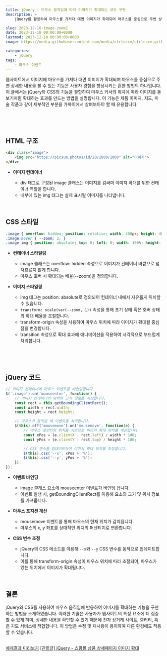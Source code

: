 ```yaml
---
title: jQuery - 마우스 움직임에 따라 이미지가 확대되는 코드 구현
description: >  
    jQuery를 활용하여 마우스를 가져다 대면 이미지가 확대되며 마우스를 중심으로 주변 상세한 내용을 볼 수 있는 효과를 구현합니다.  

slug: 2023-12-18-image-zoom2
date: 2023-12-18 00:00:00+0000
lastmod: 2023-12-18 00:00:00+0000
image: https://media.githubusercontent.com/media/ctrlcccv/ctrlcccv.github.io/master/assets/img/post/2023-12-18-image-zoom2.webp

categories:
    - jQuery
tags:
    - 마우스 이벤트
---
```

웹사이트에서 이미지에 마우스를 가져다 대면 이미지가 확대되며 마우스를 중심으로 주변 상세한 내용을 볼 수 있는 기능은 사용자 경험을 향상시키는 흔한 방법의 하나입니다. 이 글에서는 jQuery와 CSS의 기능을 결합하여 마우스 커서의 위치에 따라 이미지를 돋보기처럼 확대하는 효과를 만드는 방법을 설명합니다. 이 기능은 제품 이미지, 지도, 미술 작품과 같이 세부적인 부분을 가까이에서 살펴보아야 할 때 유용합니다.  

<br>

<ins class="adsbygoogle"
     style="display:block; text-align:center;"
     data-ad-layout="in-article"
     data-ad-format="fluid"
     data-ad-client="ca-pub-8535540836842352"
     data-ad-slot="2974559225"></ins>
<script>
     (adsbygoogle = window.adsbygoogle || []).push({});
</script>


<br>

## HTML 구조
```html
<div class="image">
    <img src="https://picsum.photos/id/20/1000/1000" alt="이미지">
</div>
```
* **이미지 컨테이너**  

  * div 태그로 구성된 image 클래스는 이미지를 감싸며 이미지 확대를 위한 컨테이너 역할을 합니다.
  * 내부에 있는 img 태그는 실제 표시될 이미지를 나타냅니다.  
<br>

## CSS 스타일
```css
.image { overflow: hidden; position: relative; width: 400px; height: 400px; } 
.image:hover { --zoom: 2; } 
.image img { position: absolute; top: 0; left: 0; width: 100%; height: 100%; object-fit: cover; transform: scale(var(--zoom, 1)); transform-origin: var(--x) var(--y); transition: transform 0.3s ease; } 
```
* **컨테이너 스타일링**
  * image 클래스는 overflow: hidden 속성으로 이미지가 컨테이너 바깥으로 넘쳐흐르지 않게 합니다.
  * 마우스 호버 시 확대되는 배율(--zoom)을 정의합니다.

* **이미지 스타일링**
  * img 태그는 position: absolute로 정의되어 컨테이너 내에서 자유롭게 위치할 수 있습니다.
  * `transform: scale(var(--zoom, 1))` 속성을 통해 초기 상태 혹은 호버 상태의 확대 배율을 조절합니다.
  * transform-origin 속성을 사용하여 마우스 위치에 따라 이미지가 확대될 중심점을 변경합니다.
  * transition 속성으로 확대 효과에 애니메이션을 적용하여 시각적으로 부드럽게 처리합니다.  

<br>

<ins class="adsbygoogle"
     style="display:block; text-align:center;"
     data-ad-layout="in-article"
     data-ad-format="fluid"
     data-ad-client="ca-pub-8535540836842352"
     data-ad-slot="2974559225"></ins>
<script>
     (adsbygoogle = window.adsbygoogle || []).push({});
</script>


<br>

## jQuery 코드
```js
// 이미지 컨테이너에 마우스 이벤트를 바인딩합니다.
$('.image').on('mouseenter', function() {
    // 이미지 컨테이너의 위치와 크기 정보를 저장합니다.
    const rect = this.getBoundingClientRect();
    const width = rect.width;
    const height = rect.height;

    // 마우스가 움직일 때 이벤트를 처리합니다.
    $(this).off('mousemove').on('mousemove', function(e) {
        // 마우스 포인터의 위치를 기반으로 이미지 확대 위치를 계산합니다.
        const xPos = (e.clientX - rect.left) / width * 100;
        const yPos = (e.clientY - rect.top) / height * 100;

        // CSS 변수를 업데이트하여 이미지 확대 위치를 조정합니다.
        $(this).css('--x', xPos + '%');
        $(this).css('--y', yPos + '%');
    });
});
```
* **이벤트 바인딩**
  * image 클래스 요소에 mouseenter 이벤트가 바인딩 됩니다.
  * 이벤트 발생 시, getBoundingClientRect를 이용해 요소의 크기 및 위치 정보를 가져옵니다.

* **마우스 포지션 계산**
  * mousemove 이벤트를 통해 마우스의 현재 위치가 감지됩니다.
  * 마우스의 x, y 좌표를 상대적인 위치의 퍼센티지로 변환합니다.

* **CSS 변수 조정**
  * jQuery의 CSS 메소드를 이용해 `--x`와 `--y` CSS 변수를 동적으로 업데이트합니다.
  * 이를 통해 transform-origin 속성이 마우스 위치에 따라 조절되어, 마우스가 있는 위치에서 이미지가 확대됩니다.  
<br>


## 결론
jQuery와 CSS를 사용하여 마우스 움직임에 반응하여 이미지를 확대하는 기능을 구현하는 방법을 소개하였습니다. 이러한 기술은 사용자가 웹사이트의 특정 요소에 더 집중할 수 있게 하며, 상세한 내용을 확인할 수 있기 때문에 전자 상거래 사이트, 갤러리, 혹은 지도 서비스에 적합합니다. 이 방법은 수정 및 재사용이 용이하여 다른 환경에도 적용할 수 있습니다.  
<br>

<div class="btn_wrap">
    <a target="_blank" href="https://ctrlcccv.github.io/ctrlcccv-demo/2023-12-18-image-zoom2/">예제결과 미리보기</a>
    <a href="https://ctrlcccv.github.io/code/2023-12-15-image-zoom/">[관련글] jQuery - 쇼핑몰 상품 상세페이지 이미지 확대</a>
</div>
